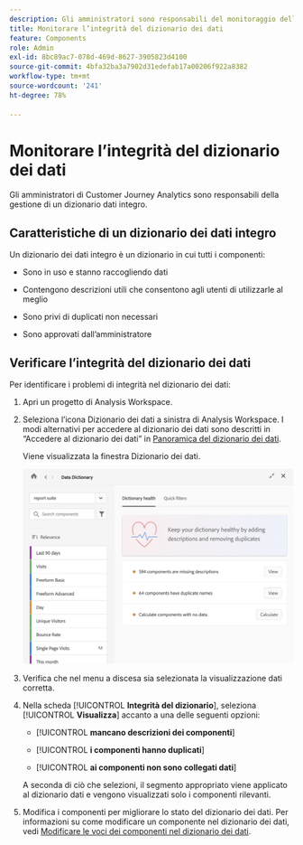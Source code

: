 ```yaml
---
description: Gli amministratori sono responsabili del monitoraggio dell’integrità del dizionario dei dati. Ciò include verificare se i componenti raccolgono dati, sono approvati, contengono descrizioni e sono privi di duplicati.
title: Monitorare l’integrità del dizionario dei dati
feature: Components
role: Admin
exl-id: 8bc89ac7-078d-469d-8627-3905823d4100
source-git-commit: 4bfa32ba3a7902d31edefab17a00206f922a8382
workflow-type: tm+mt
source-wordcount: '241'
ht-degree: 78%

---
```


# Monitorare l’integrità del dizionario dei dati

Gli amministratori di Customer Journey Analytics sono responsabili della gestione di un dizionario dati integro.

## Caratteristiche di un dizionario dei dati integro

Un dizionario dei dati integro è un dizionario in cui tutti i componenti:

* Sono in uso e stanno raccogliendo dati

* Contengono descrizioni utili che consentono agli utenti di utilizzarle al meglio

* Sono privi di duplicati non necessari

* Sono approvati dall’amministratore

## Verificare l’integrità del dizionario dei dati

Per identificare i problemi di integrità nel dizionario dei dati:

1. Apri un progetto di Analysis Workspace.

1. Seleziona l’icona Dizionario dei dati a sinistra di Analysis Workspace. I modi alternativi per accedere al dizionario dei dati sono descritti in “Accedere al dizionario dei dati” in [Panoramica del dizionario dei dati](/help/components/data-dictionary/data-dictionary-overview.md).

   Viene visualizzata la finestra Dizionario dei dati.

   ![Visualizzazione dell&#39;amministratore del dizionario dati che mostra l&#39;integrità del dizionario](assets/data-dictionary-admin.png)

1. Verifica che nel menu a discesa sia selezionata la visualizzazione dati corretta.

1. Nella scheda [!UICONTROL **Integrità del dizionario**], seleziona [!UICONTROL **Visualizza**] accanto a una delle seguenti opzioni:

   * [!UICONTROL **mancano descrizioni dei componenti**]

   * [!UICONTROL **i componenti hanno duplicati**]

   * [!UICONTROL **ai componenti non sono collegati dati**]

   A seconda di ciò che selezioni, il segmento appropriato viene applicato al dizionario dati e vengono visualizzati solo i componenti rilevanti.

1. Modifica i componenti per migliorare lo stato del dizionario dei dati. Per informazioni su come modificare un componente nel dizionario dei dati, vedi [Modificare le voci dei componenti nel dizionario dei dati](/help/components/data-dictionary/edit-entries-data-dictionary.md).
